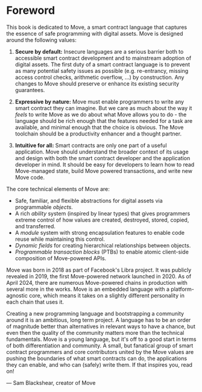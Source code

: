 # Foreword

This book is dedicated to Move, a smart contract language that captures the essence of safe
programming with digital assets. Move is designed around the following values:

1. **Secure by default:** Insecure languages are a serious barrier both to accessible smart contract
   development and to mainstream adoption of digital assets. The first duty of a smart contract
   language is to prevent as many potential safety issues as possible (e.g. re-entrancy, missing
   access control checks, arithmetic overflow, ...) by construction. Any changes to Move should
   preserve or enhance its existing security guarantees.

2. **Expressive by nature:** Move must enable programmers to write any smart contract they can
   imagine. But we care as much about the way it _feels_ to write Move as we do about what Move
   allows you to do - the language should be rich enough that the features needed for a task are
   available, and minimal enough that the choice is obvious. The Move toolchain should be a
   productivity enhancer and a thought partner.

3. **Intuitive for all:** Smart contracts are only one part of a useful application. Move should
   understand the broader context of its usage and design with both the smart contract developer and
   the application developer in mind. It should be easy for developers to learn how to read
   Move-managed state, build Move powered transactions, and write new Move code.

The core technical elements of Move are:

- Safe, familiar, and flexible abstractions for digital assets via programmable _objects_.
- A rich _ability_ system (inspired by linear types) that gives programmers extreme control of how
  values are created, destroyed, stored, copied, and transferred.
- A _module_ system with strong encapsulation features to enable code reuse while maintaining this
  control.
- _Dynamic fields_ for creating hierarchical relationships between objects.
- _Programmable transaction blocks_ (PTBs) to enable atomic client-side composition of Move-powered
  APIs.

Move was born in 2018 as part of Facebook's Libra project. It was publicly revealed in 2019, the
first Move-powered network launched in 2020. As of April 2024, there are numerous Move-powered
chains in production with several more in the works. Move is an embedded language with a
platform-agnostic core, which means it takes on a slightly different personality in each chain that
uses it.

Creating a new programming language and bootstrapping a community around it is an ambitious, long
term project. A language has to be an order of magnitude better than alternatives in relevant ways
to have a chance, but even then the quality of the community matters more than the technical
fundamentals. Move is a young language, but it's off to a good start in terms of both
differentiation and community. A small, but fanatical group of smart contract programmers and core
contributors united by the Move values are pushing the boundaries of what smart contracts can do,
the applications they can enable, and who can (safely) write them. If that inspires you, read on!

— Sam Blackshear, creator of Move
